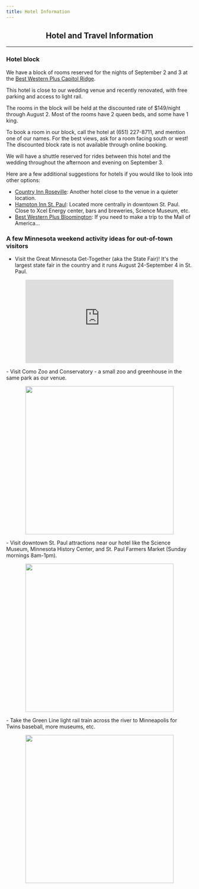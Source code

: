 ```yaml
---
title: Hotel Information
---
```


<h2 align="center"> Hotel and Travel Information </h2>

---

<!-- Coming soon! -->


### Hotel block

We have a block of rooms reserved for the nights of September 2 and 3 at the [Best Western Plus Capitol Ridge](https://www.bestwestern.com/en_US/book/hotels-in-saint-paul/best-western-plus-capitol-ridge/propertyCode.24104.html). 

This hotel is close to our wedding venue and recently renovated, with free parking and access to light rail. 

The rooms in the block will be held at the discounted rate of $149/night through August 2. Most of the rooms have 2 queen beds, and some have 1 king. 

To book a room in our block, call the hotel at (651) 227-8711, and mention one of our names. For the best views, ask for a room facing south or west! The discounted block rate is not available through online booking.

We will have a shuttle reserved for rides between this hotel and the wedding throughout the afternoon and evening on September 3.

Here are a few additional suggestions for hotels if you would like to look into other options: 

- [Country Inn Roseville](https://www.countryinns.com/roseville-hotel-mn-55113/usarvmn): Another hotel close to the venue in a quieter location.
- [Hampton Inn St. Paul](http://hamptoninn3.hilton.com/en/hotels/minnesota/hampton-inn-and-suites-downtown-st-paul-MSPDOHX/event/index.html): Located more centrally in downtown St. Paul. Close to Xcel Energy center, bars and breweries, Science Museum, etc.
- [Best Western Plus Bloomington](http://www.bestwesternbloomington.com): If you need to make a trip to the Mall of America...


### A few Minnesota weekend activity ideas for out-of-town visitors

- Visit the Great Minnesota Get-Together (aka the State Fair)! 
It's the largest state fair in the country and it runs August 24-September 4 in St. Paul. 
<p align="center"><iframe width="400" height="225" src="https://www.youtube.com/embed/ZlbvOO0WQUE" frameborder="0" allowfullscreen></iframe></p>
- Visit Como Zoo and Conservatory - a small zoo and greenhouse in the same park as our venue.
<p align="center"><img src="http://www.comozooconservatory.org/wp-content/uploads/2010/03/venues_3.jpg" width="400px"></p>
- Visit downtown St. Paul attractions near our hotel like the Science Museum, Minnesota History Center, and St. Paul Farmers Market (Sunday mornings 8am-1pm). 
<p align="center"><img src="https://saintpaul.s3.amazonaws.com/CMS/1884/saint-paul-skyline-vsp__large-slideshow.jpg" width="400px"></p>
- Take the Green Line light rail train across the river to Minneapolis for Twins baseball, more museums, etc.
<p align="center"><img src="https://static01.nyt.com/images/2010/10/05/sports/twins/twins-jumbo.jpg" width="400px"></p>

<!-- 
There are several options to get to the wedding from the hotel, so you shouldn't need to rent a car if you are flying:
- We have reserved the hotel shuttle for the whole day
- Lyft/Uber/taxi
- For the ambitious, there are also bike share kiosks directly adjacent to both the hotel and the wedding venue :)
 -->


